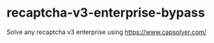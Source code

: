 # recaptcha-v3-enterprise-bypass
Solve any recaptcha v3 enterprise using https://www.capsolver.com/



                              